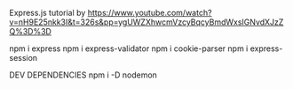 Express.js tutorial by https://www.youtube.com/watch?v=nH9E25nkk3I&t=326s&pp=ygUWZXhwcmVzcyBqcyBmdWxsIGNvdXJzZQ%3D%3D

npm i express
npm i express-validator
npm i cookie-parser
npm i express-session

DEV DEPENDENCIES
npm i -D nodemon